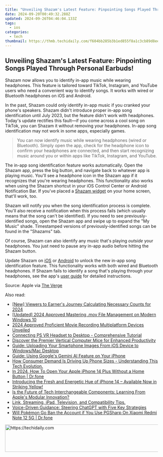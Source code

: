 ```yaml
---
title: "Unveiling Shazam's Latest Feature: Pinpointing Songs Played Through Personal Earbuds!"
date: 2024-09-20T00:49:32.288Z
updated: 2024-09-26T04:46:04.133Z
tags:
  - ios
categories:
  - tech
thumbnail: https://thmb.techidaily.com/f604bb285b3b1ed855f8a1c3cb89d8ee4bdb35648e96e12c93c90dd39a83f971.jpg
---
```


## Unveiling Shazam's Latest Feature: Pinpointing Songs Played Through Personal Earbuds!

Shazam now allows you to identify in-app music while wearing headphones. This feature is tailored toward TikTok, Instagram, and YouTube users who need a convenient way to identify songs. It works with wired or Bluetooth headphones on iOS and Android.

 In the past, Shazam could only identify in-app music if you cranked your phone's speakers. Shazam didn't introduce proper in-app song identification until July 2023, but the feature didn't work with headphones. Today's update rectifies this fault—if you come across a cool song on TikTok, you can Shazam it without removing your headphones. In-app song identification may not work in some apps, especially games.

> You can now identify music while wearing headphones (wired or Bluetooth). Simply open the app, check for the headphone icon to confirm your headphones are connected, and then start recognizing music around you or within apps like TikTok, Instagram, and YouTube.

 The in-app song identification feature works automatically. Open the Shazam app, press the big button, and navigate back to whatever app is playing music. You'll see a headphone icon in the Shazam app if it recognizes that you're wearing headphones. This functionality also works when using the Shazam shortcut in your iOS Control Center or Android Notification Bar. If you've placed a [Shazam widget](https://unlock-android.techidaily.com/delete-gmail-account-withwithout-password-on-xiaomi-13t-by-drfone-android/) on your home screen, that'll work, too.

 Shazam will notify you when the song identification process is complete. You'll also receive a notification when this process fails (which usually means that the song can't be identified). If you need to see previously-identified songs, open the Shazam app and swipe up to expand the "My Music" shade. Timestamped versions of previously-identified songs can be found in the "Shazams" tab.

 Of course, Shazam can also identify any music that's playing _outside_ your headphones. You just need to pause any in-app audio before hitting the Shazam button.

 Update Shazam on [iOS](http://apps.apple.com/us/app/shazam-find-music-concerts/id284993459) or [Android](https://www.anrdoezrs.net/links/3607085/type/dlg/sid/UUhtgUeUpU2001783/https://play.google.com/store/apps/details?id=com.shazam.android&hl=en%5FUS&gl=US) to unlock the new in-app song identification feature. This functionality works with both wired and Bluetooth headphones. If Shazam fails to identify a song that's playing through your headphones, see the app's [user guide](https://support.apple.com/guide/shazam/use-shazam-on-iphone-ipad-or-android-dev9748744b6/) for detailed instructions.

 Source: Apple via [The Verge](https://www.theverge.com/2024/1/26/24051494/shazam-makes-song-identification-easier-for-headphone-wearers)

<ins class="adsbygoogle"
     style="display:block"
     data-ad-format="autorelaxed"
     data-ad-client="ca-pub-7571918770474297"
     data-ad-slot="1223367746"></ins>

<ins class="adsbygoogle"
     style="display:block"
     data-ad-client="ca-pub-7571918770474297"
     data-ad-slot="8358498916"
     data-ad-format="auto"
     data-full-width-responsive="true"></ins>

<span class="atpl-alsoreadstyle">Also read:</span>
<div><ul>
<li><a href="https://youtube-webster.techidaily.com/iewers-to-earners-journey-calculating-necessary-counts-for-2024/"><u>[New] Viewers to Earner's Journey Calculating Necessary Counts for 2024</u></a></li>
<li><a href="https://screen-recording.techidaily.com/updated-2024-approved-mastering-mov-file-management-on-modern-windows-10/"><u>[Updated] 2024 Approved Mastering .mov File Management on Modern Windows 10</u></a></li>
<li><a href="https://digital-screen-recording.techidaily.com/2024-approved-proficient-movie-recording-multiplatform-devices-unveiled/"><u>2024 Approved Proficient Movie Recording Multiplatform Devices Unveiled</u></a></li>
<li><a href="https://tech-renaissance.techidaily.com/connecting-ps-vr-headset-to-desktop-comprehensive-tutorial/"><u>Connecting PS VR Headset to Desktop - Comprehensive Tutorial</u></a></li>
<li><a href="https://buynow-marvelous.techidaily.com/discover-the-premier-vertical-computer-mice-for-enhanced-productivity/"><u>Discover the Premier Vertical Computer Mice for Enhanced Productivity</u></a></li>
<li><a href="https://os-tips.techidaily.com/guide-uploading-your-smartphone-images-from-ios-device-to-windowsmac-desktop/"><u>Guide: Uploading Your Smartphone Images From iOS Device to Windows/Mac Desktop</u></a></li>
<li><a href="https://os-tips.techidaily.com/guide-using-googles-gemini-ai-feature-on-your-iphone/"><u>Guide: Using Google's Gemini AI Feature on Your iPhone</u></a></li>
<li><a href="https://os-tips.techidaily.com/how-consumer-demand-is-driving-up-phone-sizes-understanding-this-tech-evolution/"><u>How Consumer Demand Is Driving Up Phone Sizes - Understanding This Tech Evolution.</u></a></li>
<li><a href="https://iphone-unlock.techidaily.com/in-2024-how-to-open-your-apple-iphone-14-plus-without-a-home-button-drfone-by-drfone-ios/"><u>In 2024, How To Open Your Apple iPhone 14 Plus Without a Home Button | Dr.fone</u></a></li>
<li><a href="https://os-tips.techidaily.com/introducing-the-fresh-and-energetic-hue-of-iphone-14-available-now-in-striking-yellow/"><u>Introducing the Fresh and Energetic Hue of iPhone 14 – Available Now in Striking Yellow!</u></a></li>
<li><a href="https://os-tips.techidaily.com/is-the-future-of-tech-interchangeable-components-learning-from-apples-modular-innovation/"><u>Is the Future of Tech Interchangeable Components: Learning From Apple's Modular Innovation?</u></a></li>
<li><a href="https://os-tips.techidaily.com/link-streaming-ipad-television-and-compatibility-tips/"><u>Link, Streaming, iPad, Television, and Compatibility Tips.</u></a></li>
<li><a href="https://tech-haven.techidaily.com/voice-driven-guidance-steering-chatgpt-with-five-key-strategies/"><u>Voice-Driven Guidance: Steering ChatGPT with Five Key Strategies</u></a></li>
<li><a href="https://change-location.techidaily.com/will-pokemon-go-ban-the-account-if-you-use-pgsharp-on-xiaomi-redmi-note-12-5g-drfone-by-drfone-virtual-android/"><u>Will Pokémon Go Ban the Account if You Use PGSharp On Xiaomi Redmi Note 12 5G | Dr.fone</u></a></li>
</ul></div>

<!-- affiliate ads begin -->
<a href="https://electronicx.pxf.io/c/5597632/1167086/14483" target="_top" id="1167086">
  <img src="//a.impactradius-go.com/display-ad/14483-1167086" border="0" alt="https://techidaily.com" width="728" height="90"/>
</a>
<img height="0" width="0" src="https://electronicx.pxf.io/i/5597632/1167086/14483" style="position:absolute;visibility:hidden;" border="0" />
<!-- affiliate ads end -->

